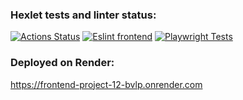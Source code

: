 ### Hexlet tests and linter status:
[![Actions Status](https://github.com/Droletor/frontend-project-12/actions/workflows/hexlet-check.yml/badge.svg)](https://github.com/Droletor/frontend-project-12/actions)
[![Eslint frontend](https://github.com/Droletor/frontend-project-12/actions/workflows/eslint.yml/badge.svg)](https://github.com/Droletor/frontend-project-12/actions/workflows/eslint.yml)
[![Playwright Tests](https://github.com/Droletor/frontend-project-12/actions/workflows/playwright.yml/badge.svg)](https://github.com/Droletor/frontend-project-12/actions/workflows/playwright.yml)

### Deployed on Render:
https://frontend-project-12-bvlp.onrender.com
